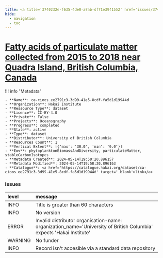 ```yaml
---
title: <a title='3740232e-f635-4de0-a7ab-df71e3941552' href='issues/3740232e-f635-4de0-a7ab-df71e3941552/' target='_blank'>Fatty acids of particulate matter collected from 2015 to 2018 near Quadra Island, British Columbia, Canada</a>
hide:
  - navigation
  - toc
---
```


# <a title='3740232e-f635-4de0-a7ab-df71e3941552' href='issues/3740232e-f635-4de0-a7ab-df71e3941552/' target='_blank'>Fatty acids of particulate matter collected from 2015 to 2018 near Quadra Island, British Columbia, Canada</a>

<div id='map'></div>

!!! info "Metadata"
    
    - **Name**: ca-cioos_ee2791c3-3d99-41e5-8cdf-fa5d1d19944d 
    - **Organization**: Hakai Institute 
    - **Ressource Type**: dataset 
    - **Licence**: CC-BY-4.0 
    - **Private**: False 
    - **Projects**: Oceanography 
    - **Progress**: completed 
    - **State**: active 
    - **Type**: dataset 
    - **Distributor**: University of British Columbia 
    - **Resources Count**: 1 
    - **Vertical Extent**: [{'max': '30.0', 'min': '0.0'}] 
    - **Eov**: phytoplanktonBiomassAndDiversity, particulateMatter, stableCarbonIsotopes 
    - **Metadata Created**: 2024-05-14T19:50:20.896157 
    - **Metadata Modified**: 2024-05-14T19:50:20.896163 
    - **Catalogue**: <a href='https://catalogue.hakai.org/dataset/ca-cioos_ee2791c3-3d99-41e5-8cdf-fa5d1d19944d' target='_blank'>link</a> 

### Issues

| level   | message                                                                                                             |
|:--------|:--------------------------------------------------------------------------------------------------------------------|
| INFO    | Title is greater than 60 characters                                                                                 |
| INFO    | No version                                                                                                          |
| ERROR   | Invalid distributor organisation-name: organization_name='University of British Columbia' expects 'Hakai Institute' |
| WARNING | No funder                                                                                                           |
| INFO    | Record isn't accesible via a standard data repository                                                               |

<script>
   document.addEventListener("DOMContentLoaded", function() {
    var map = L.map('map').setView([51.505, -125.09], 5);
    L.tileLayer('https://tile.openstreetmap.org/{z}/{x}/{y}.png', {
        maxZoom: 19,
        attribution: '&copy; <a href="http://www.openstreetmap.org/copyright">OpenStreetMap</a>'
    }).addTo(map);
    var geojsonFeature = {
        "type": "Feature",
        "properties": {
            "name" : "<a title='3740232e-f635-4de0-a7ab-df71e3941552' href='issues/3740232e-f635-4de0-a7ab-df71e3941552/' target='_blank'>Fatty acids of particulate matter collected from 2015 to 2018 near Quadra Island, British Columbia, Canada</a>"
        },
        "geometry": {'type': 'Polygon', 'coordinates': [[[-125.099, 50.03], [-125.08, 50.03], [-125.08, 50.0307], [-125.099, 50.0307], [-125.099, 50.03]]]}
    }
    L.geoJSON(geojsonFeature).addTo(map);
   })
</script>